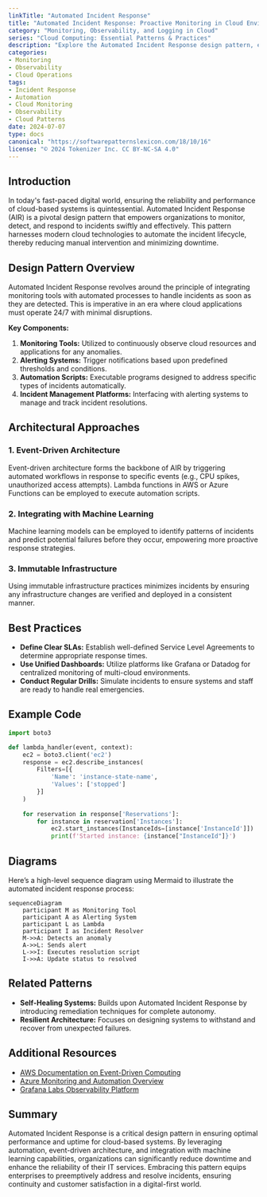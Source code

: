 ```yaml
---
linkTitle: "Automated Incident Response"
title: "Automated Incident Response: Proactive Monitoring in Cloud Environments"
category: "Monitoring, Observability, and Logging in Cloud"
series: "Cloud Computing: Essential Patterns & Practices"
description: "Explore the Automated Incident Response design pattern, enabling proactive monitoring and rapid response to incidents in cloud environments, with integration strategies, best practices, example implementations, and architectural diagrams."
categories:
- Monitoring
- Observability
- Cloud Operations
tags:
- Incident Response
- Automation
- Cloud Monitoring
- Observability
- Cloud Patterns
date: 2024-07-07
type: docs
canonical: "https://softwarepatternslexicon.com/18/10/16"
license: "© 2024 Tokenizer Inc. CC BY-NC-SA 4.0"
---
```


## Introduction

In today's fast-paced digital world, ensuring the reliability and performance of cloud-based systems is quintessential. Automated Incident Response (AIR) is a pivotal design pattern that empowers organizations to monitor, detect, and respond to incidents swiftly and effectively. This pattern harnesses modern cloud technologies to automate the incident lifecycle, thereby reducing manual intervention and minimizing downtime.

## Design Pattern Overview

Automated Incident Response revolves around the principle of integrating monitoring tools with automated processes to handle incidents as soon as they are detected. This is imperative in an era where cloud applications must operate 24/7 with minimal disruptions.

**Key Components:**

1. **Monitoring Tools:** Utilized to continuously observe cloud resources and applications for any anomalies.
2. **Alerting Systems:** Trigger notifications based upon predefined thresholds and conditions.
3. **Automation Scripts:** Executable programs designed to address specific types of incidents automatically.
4. **Incident Management Platforms:** Interfacing with alerting systems to manage and track incident resolutions.

## Architectural Approaches

### 1. Event-Driven Architecture

Event-driven architecture forms the backbone of AIR by triggering automated workflows in response to specific events (e.g., CPU spikes, unauthorized access attempts). Lambda functions in AWS or Azure Functions can be employed to execute automation scripts.

### 2. Integrating with Machine Learning

Machine learning models can be employed to identify patterns of incidents and predict potential failures before they occur, empowering more proactive response strategies.

### 3. Immutable Infrastructure

Using immutable infrastructure practices minimizes incidents by ensuring any infrastructure changes are verified and deployed in a consistent manner.

## Best Practices

- **Define Clear SLAs:** Establish well-defined Service Level Agreements to determine appropriate response times.
- **Use Unified Dashboards:** Utilize platforms like Grafana or Datadog for centralized monitoring of multi-cloud environments.
- **Conduct Regular Drills:** Simulate incidents to ensure systems and staff are ready to handle real emergencies.

## Example Code

```python
import boto3

def lambda_handler(event, context):
    ec2 = boto3.client('ec2')
    response = ec2.describe_instances(
        Filters=[{
            'Name': 'instance-state-name',
            'Values': ['stopped']
        }]
    )
    
    for reservation in response['Reservations']:
        for instance in reservation['Instances']:
            ec2.start_instances(InstanceIds=[instance['InstanceId']])
            print(f'Started instance: {instance["InstanceId"]}')
```

## Diagrams

Here’s a high-level sequence diagram using Mermaid to illustrate the automated incident response process:

```mermaid
sequenceDiagram
    participant M as Monitoring Tool
    participant A as Alerting System
    participant L as Lambda
    participant I as Incident Resolver
    M->>A: Detects an anomaly
    A->>L: Sends alert
    L->>I: Executes resolution script
    I->>A: Update status to resolved
```

## Related Patterns

- **Self-Healing Systems:** Builds upon Automated Incident Response by introducing remediation techniques for complete autonomy.
- **Resilient Architecture:** Focuses on designing systems to withstand and recover from unexpected failures.

## Additional Resources

- [AWS Documentation on Event-Driven Computing](https://docs.aws.amazon.com/event-driven/)
- [Azure Monitoring and Automation Overview](https://docs.microsoft.com/azure/automation/automation-intro)
- [Grafana Labs Observability Platform](https://grafana.com/)

## Summary

Automated Incident Response is a critical design pattern in ensuring optimal performance and uptime for cloud-based systems. By leveraging automation, event-driven architecture, and integration with machine learning capabilities, organizations can significantly reduce downtime and enhance the reliability of their IT services. Embracing this pattern equips enterprises to preemptively address and resolve incidents, ensuring continuity and customer satisfaction in a digital-first world.
